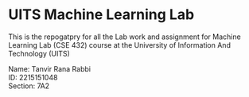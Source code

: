 # UITS Machine Learning Lab

This is the repogatpry for all the Lab work and assignment for Machine Learning Lab (CSE 432) course at the University of Information And Technology (UITS)

Name: Tanvir Rana Rabbi <br />
ID: 2215151048 <br />
Section: 7A2 
